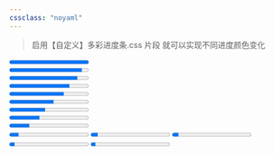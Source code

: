 ```yaml
---
cssclass: "noyaml"
---
```

> 启用【自定义】多彩进度条.css 片段 就可以实现不同进度颜色变化

<progress  value="100" max="100">
    </progress>
       <br>
  <progress  value="92" max="100">
    </progress>
    <br>
     <progress  value="86" max="100">
    </progress>
        <br>
       <progress  value="76" max="100">
    </progress>
        <br>
         <progress  value="69" max="100">
    </progress>
        <br>
       <progress  value="56" max="100">
    </progress>
        <br>
      <progress  value="45" max="100">
    </progress>
        <br>
      <progress  value="38" max="100">
    </progress>
        <br>
        <progress  value="25" max="100">
    </progress>
        <br>
      <progress  value="12" max="100">
    </progress>
          <progress  value="9" max="100">
    </progress>
             <progress  value="8" max="100">
    </progress>
             <progress  value="7" max="100">
    </progress>
             <progress  value="6" max="100">
    </progress>
        <br>
        

